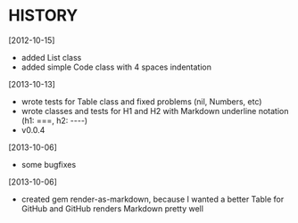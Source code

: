 HISTORY
=======

[2012-10-15]
- added List class
- added simple Code class with 4 spaces indentation

[2013-10-13]
- wrote tests for Table class and fixed problems (nil, Numbers, etc)
- wrote classes and tests for H1 and H2 with Markdown underline notation (h1: ===, h2: ----)
- v0.0.4

[2013-10-06]
- some bugfixes

[2013-10-06]
- created gem render-as-markdown, because I wanted a better Table for GitHub and GitHub renders Markdown pretty well
